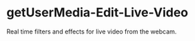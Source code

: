 getUserMedia-Edit-Live-Video
============================

Real time filters and effects for live video from the webcam.
